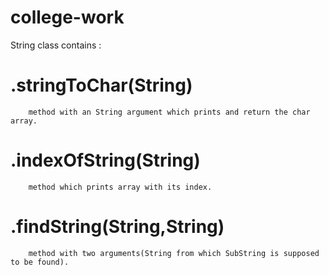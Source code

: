 # college-work
String class contains :
#   .stringToChar(String)
        method with an String argument which prints and return the char array.
#   .indexOfString(String)
        method which prints array with its index.
#   .findString(String,String)
        method with two arguments(String from which SubString is supposed to be found).
   
